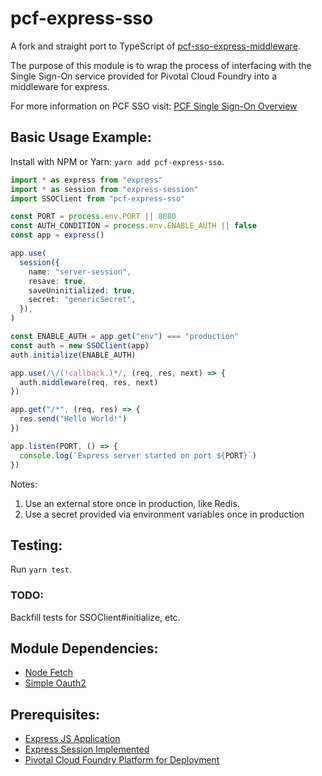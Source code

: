 # pcf-express-sso

A fork and straight port to TypeScript of [pcf-sso-express-middleware](https://github.com/vanceric/pcf-sso-express-middleware#readme).

The purpose of this module is to wrap the process of interfacing with the Single
Sign-On service provided for Pivotal Cloud Foundry into a middleware for express.

For more information on PCF SSO visit:
[PCF Single Sign-On Overview](http://docs.pivotal.io/p-identity/1-5/index.html)

## Basic Usage Example:

Install with NPM or Yarn: `yarn add pcf-express-sso`.

```typescript
import * as express from "express"
import * as session from "express-session"
import SSOClient from "pcf-express-sso"

const PORT = process.env.PORT || 8080
const AUTH_CONDITION = process.env.ENABLE_AUTH || false
const app = express()

app.use(
  session({
    name: "server-session",
    resave: true,
    saveUninitialized: true,
    secret: "genericSecret",
  }),
)

const ENABLE_AUTH = app.get("env") === "production"
const auth = new SSOClient(app)
auth.initialize(ENABLE_AUTH)

app.use(/\/(!callback.)*/, (req, res, next) => {
  auth.middleware(req, res, next)
})

app.get("/*", (req, res) => {
  res.send("Hello World!")
})

app.listen(PORT, () => {
  console.log(`Express server started on port ${PORT}`)
})
```

Notes:

1. Use an external store once in production, like Redis.
2. Use a secret provided via environment variables once in production

## Testing:

Run `yarn test`.

### TODO:

Backfill tests for SSOClient#initialize, etc.

## Module Dependencies:

* [Node Fetch](https://github.com/bitinn/node-fetch)
* [Simple Oauth2](https://github.com/lelylan/simple-oauth2)

## Prerequisites:

* [Express JS Application](https://github.com/expressjs/express)
* [Express Session Implemented](https://github.com/expressjs/session)
* [Pivotal Cloud Foundry Platform for Deployment](https://pivotal.io/platform)

